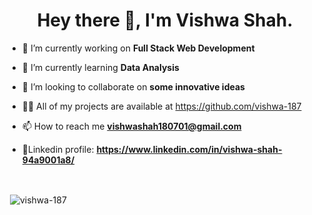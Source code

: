
<h1 align="center">Hey there 👋, I'm Vishwa Shah.</h1>

- 🔭 I’m currently working on **Full Stack Web Development**

- 🌱 I’m currently learning **Data Analysis**

- 👯 I’m looking to collaborate on **some innovative ideas**

- 👨‍💻 All of my projects are available at https://github.com/vishwa-187

- 📫 How to reach me **vishwashah180701@gmail.com**

- 🎫Linkedin profile: **https://www.linkedin.com/in/vishwa-shah-94a9001a8/**


<br>
<p>&nbsp;<img align="center" src="https://github-readme-stats.vercel.app/api?username=vishwa-187&theme=midnight-purple&show_icons=true&locale=en" alt="vishwa-187" /></p>
